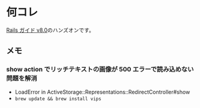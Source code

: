 # 何コレ

[Rails ガイド v8.0](https://railsguides.jp/v8.0/getting_started.html)のハンズオンです。

## メモ
### show action でリッチテキストの画像が 500 エラーで読み込めない問題を解消

- LoadError in ActiveStorage::Representations::RedirectController#show
- `brew update && brew install vips`
